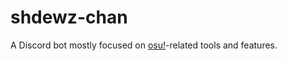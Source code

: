 # shdewz-chan

A Discord bot mostly focused on [osu!](https://osu.ppy.sh/)-related tools and features.
